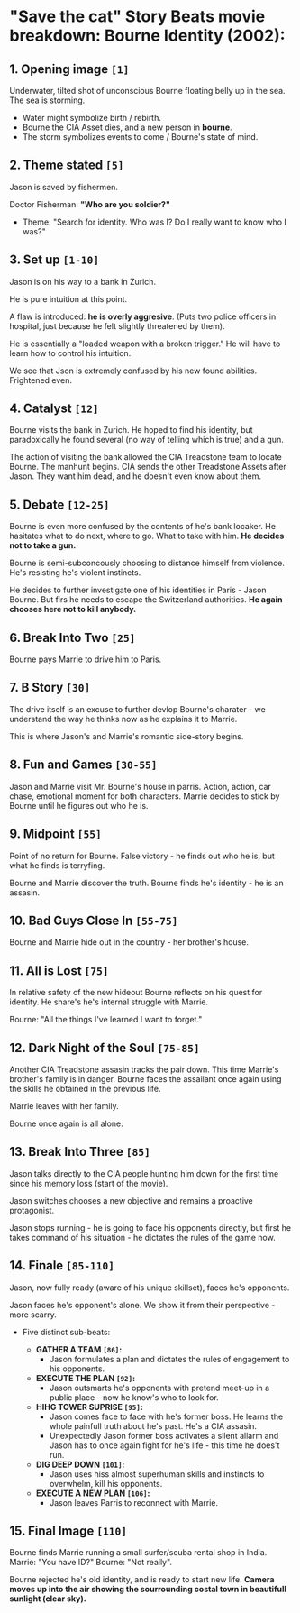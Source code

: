 # "Save the cat" Story Beats movie breakdown: Bourne Identity (2002):

## 1. **Opening image `[1]`**

Underwater, tilted shot of unconscious Bourne floating belly up in the sea. The sea is storming.

* Water might symbolize birth / rebirth.
* Bourne the CIA Asset dies, and a new person in **bourne**.
* The storm symbolizes events to come / Bourne's state of mind.

## 2. **Theme stated `[5]`**

Jason is saved by fishermen.

Doctor Fisherman: **"Who are you soldier?"**

* Theme: "Search for identity. Who was I? Do I really want to know who I was?"

## 3. **Set up `[1-10]`**

Jason is on his way to a bank in Zurich.

He is pure intuition at this point.

A flaw is introduced: **he is overly aggresive**. (Puts two police officers in hospital, just because he felt slightly threatened by them).

He is essentially a "loaded weapon with a broken trigger." He will have to learn how to control his intuition.

We see that Json is extremely confused by his new found abilities. Frightened even.

## 4. **Catalyst `[12]`**

Bourne visits the bank in Zurich. He hoped to find his identity, but paradoxically he found several (no way of telling which is true) and a gun.

The action of visiting the bank allowed the CIA Treadstone team to locate Bourne. The manhunt begins. CIA sends the other Treadstone Assets after Jason. They want him dead, and he doesn't even know about them.

## 5. **Debate `[12-25]`**

Bourne is even more confused by the contents of he's bank locaker. He hasitates what to do next, where to go. What to take with him. **He decides not to take a gun.**

Bourne is semi-subconcously choosing to distance himself from violence. He's resisting he's violent instincts.

He decides to further investigate one of his identities in Paris - Jason Bourne. But firs he needs to escape the Switzerland authorities. **He again chooses here not to kill anybody.**

## 6. **Break Into Two `[25]`**

Bourne pays Marrie to drive him to Paris.

## 7. **B Story `[30]`**

The drive itself is an excuse to further devlop Bourne's charater - we understand the way he thinks now as he explains it to Marrie.

This is where Jason's and Marrie's romantic side-story begins.

## 8. **Fun and Games `[30-55]`**

Jason and Marrie visit Mr. Bourne's house in parris.
Action, action, car chase, emotional moment for both characters. Marrie decides to stick by Bourne until he figures out who he is.

## 9. **Midpoint `[55]`**

Point of no return for Bourne. False victory - he finds out who he is, but what he finds is terryfing.

Bourne and Marrie discover the truth. Bourne finds he's identity - he is an assasin.

## 10. **Bad Guys Close In `[55-75]`**

Bourne and Marrie hide out in the country - her brother's house.

## 11. **All is Lost `[75]`**

In relative safety of the new hideout Bourne reflects on his quest for identity. He share's he's internal struggle with Marrie.

Bourne: "All the things I've learned I want to forget."

## 12. **Dark Night of the Soul `[75-85]`**

Another CIA Treadstone assasin tracks the pair down. This time Marrie's brother's family is in danger. Bourne faces the assailant once again using the skills he obtained in the previous life.

Marrie leaves with her family.

Bourne once again is all alone.

## 13. **Break Into Three `[85]`**

Jason talks directly to the CIA people hunting him down for the first time since his memory loss (start of the movie).

Jason switches chooses a new objective and remains a proactive protagonist.

Jason stops running - he is going to face his opponents directly, but first he takes command of his situation - he dictates the rules of the game now.

## 14. **Finale `[85-110]`**

Jason, now fully ready (aware of his unique skillset), faces he's opponents.

Jason faces he's opponent's alone. We show it from their perspective - more scarry.

* Five distinct sub-beats:

  * **GATHER A TEAM `[86]`:**
    * Jason formulates a plan and dictates the rules of engagement to his opponents.
  * **EXECUTE THE PLAN `[92]`:** 
    * Jason outsmarts he's opponents with pretend meet-up in a public place - now he know's who to look for.
  * **HIHG TOWER SUPRISE `[95]`:**
    * Jason comes face to face with he's former boss. He learns the whole painfull truth about he's past. He's a CIA assasin.
    * Unexpectedly Jason former boss activates a silent allarm and Jason has to once again fight for he's life - this time he does't run.
  * **DIG DEEP DOWN `[101]`:**
    * Jason uses hiss almost superhuman skills and instincts to overwhelm, kill his opponents.
  * **EXECUTE A NEW PLAN `[106]`:**
    * Jason leaves Parris to reconnect with Marrie.

## 15. **Final Image `[110]`**

Bourne finds Marrie running a small surfer/scuba rental shop in India.
Marrie: "You have ID?"
Bourne: "Not really".

Bourne rejected he's old identity, and is ready to start new life.
**Camera moves up into the air showing the sourrounding costal town in beautifull sunlight (clear sky).**
